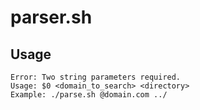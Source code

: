 # parser.sh

Usage
-----
```
Error: Two string parameters required.
Usage: $0 <domain_to_search> <directory>
Example: ./parse.sh @domain.com ../
```
